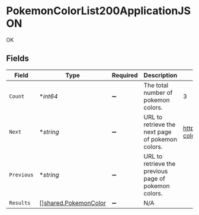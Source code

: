 # PokemonColorList200ApplicationJSON

OK


## Fields

| Field                                                        | Type                                                         | Required                                                     | Description                                                  | Example                                                      |
| ------------------------------------------------------------ | ------------------------------------------------------------ | ------------------------------------------------------------ | ------------------------------------------------------------ | ------------------------------------------------------------ |
| `Count`                                                      | **int64*                                                     | :heavy_minus_sign:                                           | The total number of pokemon colors.                          | 3                                                            |
| `Next`                                                       | **string*                                                    | :heavy_minus_sign:                                           | URL to retrieve the next page of pokemon colors.             | https://pokeapi.co/api/v2/pokemon-color/?offset=20&limit=20  |
| `Previous`                                                   | **string*                                                    | :heavy_minus_sign:                                           | URL to retrieve the previous page of pokemon colors.         |                                                              |
| `Results`                                                    | [][shared.PokemonColor](../../models/shared/pokemoncolor.md) | :heavy_minus_sign:                                           | N/A                                                          |                                                              |